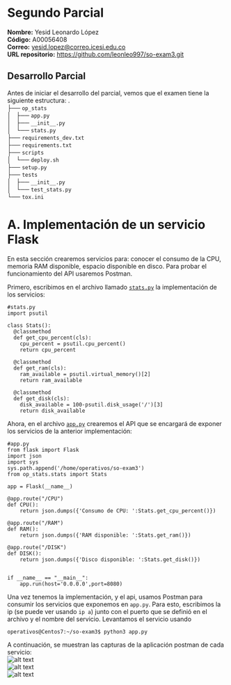 # Segundo Parcial  
**Nombre:** Yesid Leonardo López  
**Código:** A00056408  
**Correo:** yesid.lopez@correo.icesi.edu.co  
**URL repositorio:** https://github.com/leonleo997/so-exam3.git  

## Desarrollo Parcial  

Antes de iniciar el desarrollo del parcial, vemos que el examen tiene la siguiente estructura:
.  
├── `op_stats`  
│   ├── `app.py`  
│   ├── `__init__.py`  
│   └── `stats.py`  
├── `requirements_dev.txt`  
├── `requirements.txt`  
├── `scripts`  
│   └── `deploy.sh`  
├── `setup.py`  
├── `tests`  
│   ├── `__init__.py`  
│   └── `test_stats.py`  
└── `tox.ini`  

# A. Implementación de un servicio Flask  

En esta sección crearemos servicios para: conocer el consumo de la CPU, memoria RAM disponible, espacio disponible en disco. Para probar el funcionamiento del API usaremos Postman.  

Primero, escribimos en el archivo llamado [`stats.py`](https://github.com/leonleo997/so-exam3/blob/yesidlopez/exam3/op_stats/stats.py) la implementación de los servicios:  
```console
#stats.py  
import psutil

class Stats():
  @classmethod
  def get_cpu_percent(cls):
    cpu_percent = psutil.cpu_percent()
    return cpu_percent

  @classmethod
  def get_ram(cls):
    ram_available = psutil.virtual_memory()[2]
    return ram_available

  @classmethod
  def get_disk(cls):
    disk_available = 100-psutil.disk_usage('/')[3]
    return disk_available

```  
Ahora, en el archivo [`app.py`](https://github.com/leonleo997/so-exam3/blob/yesidlopez/exam3/op_stats/app.py) crearemos el API que se encargará de exponer los servicios de la anterior implementación:  
```console
#app.py 
from flask import Flask
import json
import sys
sys.path.append('/home/operativos/so-exam3')
from op_stats.stats import Stats

app = Flask(__name__)

@app.route("/CPU")
def CPU():
    return json.dumps({'Consumo de CPU: ':Stats.get_cpu_percent()})

@app.route("/RAM")
def RAM():
    return json.dumps({'RAM disponible: ':Stats.get_ram()})

@app.route("/DISK")
def DISK():
    return json.dumps({'Disco disponible: ':Stats.get_disk()})


if __name__ == "__main__":
    app.run(host='0.0.0.0',port=8080)

```  
Una vez tenemos la implementación, y el api, usamos Postman para consumir los servicios que exponemos en `app.py`. Para esto, escribimos la ip (se puede ver usando `ip a`) junto con el puerto que se definió en el archivo y el nombre del servicio. Levantamos el servicio usando  
```console
operativos@Centos7:~/so-exam3$ python3 app.py 
```
A continuación, se muestran las capturas de la aplicación postman de cada servicio:  
![alt text](https://github.com/leonleo997/so-exam3/tree/yesidlopez/exam3/Images/POSTMAN_CPU.PNG)  
![alt text](https://github.com/leonleo997/so-exam3/tree/yesidlopez/exam3/Images/POSTMAN_RAM.PNG)  
![alt text](https://github.com/leonleo997/so-exam3/tree/yesidlopez/exam3/Images/POSTMAN_DISK.PNG)  


